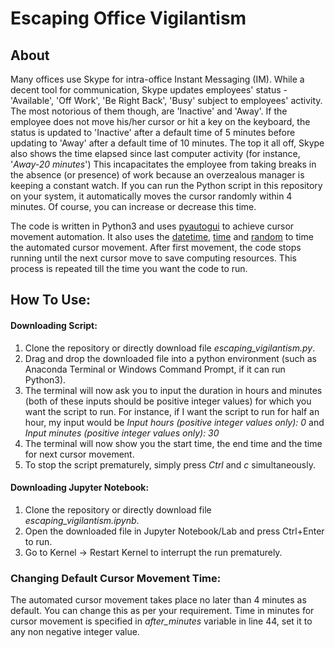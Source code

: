 # Escaping Office Vigilantism

## About
Many offices use Skype for intra-office Instant Messaging (IM). While a decent tool for communication, Skype updates employees' status - 'Available', 'Off Work', 'Be Right Back', 'Busy' subject to employees' activity. The most notorious of them though, are 'Inactive' and 'Away'. If the employee does not move his/her cursor or hit a key on the keyboard, the status is updated to 'Inactive' after a default time of 5 minutes before updating to 'Away' after a default time of 10 minutes. The top it all off, Skype also shows the time elapsed since last computer activity (for instance, '_Away-20 minutes_') This incapacitates the employee from taking breaks in the absence (or presence) of work because an overzealous manager is keeping a constant watch. If you can run the Python script in this repository on your system, it automatically moves the cursor randomly within 4 minutes. Of course, you can increase or decrease this time.

The code is written in Python3 and uses [pyautogui](https://pyautogui.readthedocs.io/en/latest/) to achieve cursor movement automation. It also uses the [datetime](https://docs.python.org/3/library/datetime.html), [time](https://docs.python.org/3/library/time.html) and [random](https://docs.python.org/3/library/random.html) to time the automated cursor movement. After first movement, the code stops running until the next cursor move to save computing resources. This process is repeated till the time you want the code to run.

## How To Use:

#### Downloading Script:

1. Clone the repository or directly download file *escaping_vigilantism.py*.
2. Drag and drop the downloaded file into a python environment (such as Anaconda Terminal or Windows Command Prompt, if it can run Python3).
3. The terminal will now ask you to input the duration in hours and minutes (both of these inputs should be positive integer values) for which you want the script to run. For instance, if I want the script to run for half an hour, my input would be *Input hours (positive integer values only): 0* and *Input minutes (positive integer values only): 30*
4. The terminal will now show you the start time, the end time and the time for next cursor movement. 
5. To stop the script prematurely, simply press *Ctrl* and *c* simultaneously. 

#### Downloading Jupyter Notebook:
1. Clone the repository or directly download file *escaping_vigilantism.ipynb*.
2. Open the downloaded file in Jupyter Notebook/Lab and press Ctrl+Enter to run.
3. Go to Kernel -> Restart Kernel to interrupt the run prematurely.

### Changing Default Cursor Movement Time:
The automated cursor movement takes place no later than 4 minutes as default. You can change this as per your requirement. Time in minutes for cursor movement is specified in *after_minutes* variable in line 44, set it to any non negative integer value.






